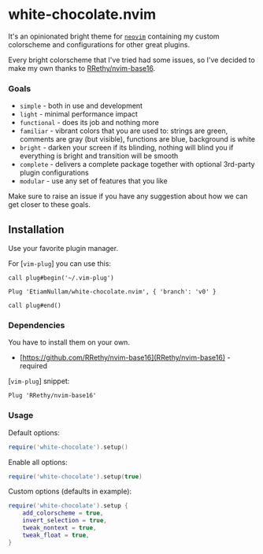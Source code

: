 # white-chocolate.nvim

It's an opinionated bright theme for [`neovim`](https://neovim.io) containing my custom colorscheme and configurations for other great plugins.

Every bright colorscheme that I've tried had some issues, so I've decided to make my own thanks to [RRethy/nvim-base16](https://github.com/RRethy/nvim-base16).

### Goals

- `simple` - both in use and development
- `light` - minimal performance impact
- `functional` - does its job and nothing more
- `familiar` - vibrant colors that you are used to: strings are green, comments are gray (but visible), functions are blue, background is white
- `bright` - darken your screen if its blinding, nothing will blind you if everything is bright and transition will be smooth
- `complete` - delivers a complete package together with optional 3rd-party plugin configurations
- `modular` - use any set of features that you like

Make sure to raise an issue if you have any suggestion about how we can get closer to these goals. 

## Installation

Use your favorite plugin manager.

For [`vim-plug`] you can use this:

```vim
call plug#begin('~/.vim-plug')

Plug 'EtiamNullam/white-chocolate.nvim', { 'branch': 'v0' }

call plug#end()
```

### Dependencies

You have to install them on your own.

- [https://github.com/RRethy/nvim-base16](RRethy/nvim-base16) - required

[`vim-plug`] snippet:

```vim
Plug 'RRethy/nvim-base16'
```

### Usage

Default options:

```lua
require('white-chocolate').setup()
```

Enable all options:

```lua
require('white-chocolate').setup(true)
```

Custom options (defaults in example):

```lua
require('white-chocolate').setup {
    add_colorscheme = true,
    invert_selection = true,
    tweak_nontext = true,
    tweak_float = true,
}
```
